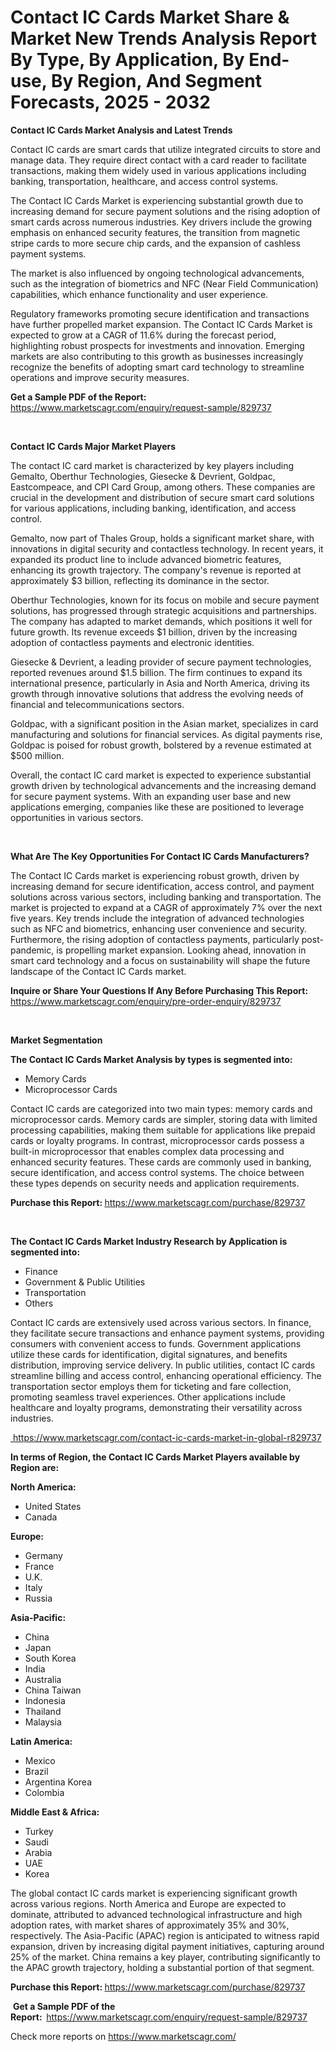 <p><h1>Contact IC Cards Market Share & Market New Trends Analysis Report By Type, By Application, By End-use, By Region, And Segment Forecasts, 2025 - 2032</h1></p><p><strong>Contact IC Cards Market Analysis and Latest Trends</strong></p>
<p><p>Contact IC cards are smart cards that utilize integrated circuits to store and manage data. They require direct contact with a card reader to facilitate transactions, making them widely used in various applications including banking, transportation, healthcare, and access control systems. </p><p>The Contact IC Cards Market is experiencing substantial growth due to increasing demand for secure payment solutions and the rising adoption of smart cards across numerous industries. Key drivers include the growing emphasis on enhanced security features, the transition from magnetic stripe cards to more secure chip cards, and the expansion of cashless payment systems. </p><p>The market is also influenced by ongoing technological advancements, such as the integration of biometrics and NFC (Near Field Communication) capabilities, which enhance functionality and user experience. </p><p>Regulatory frameworks promoting secure identification and transactions have further propelled market expansion. The Contact IC Cards Market is expected to grow at a CAGR of 11.6% during the forecast period, highlighting robust prospects for investments and innovation. Emerging markets are also contributing to this growth as businesses increasingly recognize the benefits of adopting smart card technology to streamline operations and improve security measures.</p></p>
<p><strong>Get a Sample PDF of the Report:&nbsp;</strong> <a href="https://www.marketscagr.com/enquiry/request-sample/829737?utm_campaign=3562&utm_medium=2&utm_source=Github&utm_content=ia&utm_term=25032025&utm_id=contact-ic-cards">https://www.marketscagr.com/enquiry/request-sample/829737</a></p>
<p>&nbsp;</p>
<p><strong>Contact IC Cards Major Market Players</strong></p>
<p><p>The contact IC card market is characterized by key players including Gemalto, Oberthur Technologies, Giesecke & Devrient, Goldpac, Eastcompeace, and CPI Card Group, among others. These companies are crucial in the development and distribution of secure smart card solutions for various applications, including banking, identification, and access control.</p><p>Gemalto, now part of Thales Group, holds a significant market share, with innovations in digital security and contactless technology. In recent years, it expanded its product line to include advanced biometric features, enhancing its growth trajectory. The company's revenue is reported at approximately $3 billion, reflecting its dominance in the sector.</p><p>Oberthur Technologies, known for its focus on mobile and secure payment solutions, has progressed through strategic acquisitions and partnerships. The company has adapted to market demands, which positions it well for future growth. Its revenue exceeds $1 billion, driven by the increasing adoption of contactless payments and electronic identities.</p><p>Giesecke & Devrient, a leading provider of secure payment technologies, reported revenues around $1.5 billion. The firm continues to expand its international presence, particularly in Asia and North America, driving its growth through innovative solutions that address the evolving needs of financial and telecommunications sectors.</p><p>Goldpac, with a significant position in the Asian market, specializes in card manufacturing and solutions for financial services. As digital payments rise, Goldpac is poised for robust growth, bolstered by a revenue estimated at $500 million.</p><p>Overall, the contact IC card market is expected to experience substantial growth driven by technological advancements and the increasing demand for secure payment systems. With an expanding user base and new applications emerging, companies like these are positioned to leverage opportunities in various sectors.</p></p>
<p>&nbsp;</p>
<p><strong>What Are The Key Opportunities For Contact IC Cards Manufacturers?</strong></p>
<p><p>The Contact IC Cards market is experiencing robust growth, driven by increasing demand for secure identification, access control, and payment solutions across various sectors, including banking and transportation. The market is projected to expand at a CAGR of approximately 7% over the next five years. Key trends include the integration of advanced technologies such as NFC and biometrics, enhancing user convenience and security. Furthermore, the rising adoption of contactless payments, particularly post-pandemic, is propelling market expansion. Looking ahead, innovation in smart card technology and a focus on sustainability will shape the future landscape of the Contact IC Cards market.</p></p>
<p><strong>Inquire or Share Your Questions If Any Before Purchasing This Report:</strong> <a href="https://www.marketscagr.com/enquiry/pre-order-enquiry/829737?utm_campaign=3562&utm_medium=2&utm_source=Github&utm_content=ia&utm_term=25032025&utm_id=contact-ic-cards">https://www.marketscagr.com/enquiry/pre-order-enquiry/829737</a></p>
<p>&nbsp;</p>
<p><strong>Market Segmentation</strong></p>
<p><strong>The Contact IC Cards Market Analysis by types is segmented into:</strong></p>
<p><ul><li>Memory Cards</li><li>Microprocessor Cards</li></ul></p>
<p><p>Contact IC cards are categorized into two main types: memory cards and microprocessor cards. Memory cards are simpler, storing data with limited processing capabilities, making them suitable for applications like prepaid cards or loyalty programs. In contrast, microprocessor cards possess a built-in microprocessor that enables complex data processing and enhanced security features. These cards are commonly used in banking, secure identification, and access control systems. The choice between these types depends on security needs and application requirements.</p></p>
<p><strong>Purchase this Report:&nbsp;</strong><a href="https://www.marketscagr.com/purchase/829737?utm_campaign=3562&utm_medium=2&utm_source=Github&utm_content=ia&utm_term=25032025&utm_id=contact-ic-cards">https://www.marketscagr.com/purchase/829737</a></p>
<p>&nbsp;</p>
<p><strong>The Contact IC Cards Market Industry Research by Application is segmented into:</strong></p>
<p><ul><li>Finance</li><li>Government & Public Utilities</li><li>Transportation</li><li>Others</li></ul></p>
<p><p>Contact IC cards are extensively used across various sectors. In finance, they facilitate secure transactions and enhance payment systems, providing consumers with convenient access to funds. Government applications utilize these cards for identification, digital signatures, and benefits distribution, improving service delivery. In public utilities, contact IC cards streamline billing and access control, enhancing operational efficiency. The transportation sector employs them for ticketing and fare collection, promoting seamless travel experiences. Other applications include healthcare and loyalty programs, demonstrating their versatility across industries.</p></p>
<p><a href="https://www.marketscagr.com/contact-ic-cards-market-in-global-r829737?utm_campaign=3562&utm_medium=2&utm_source=Github&utm_content=ia&utm_term=25032025&utm_id=contact-ic-cards">&nbsp;https://www.marketscagr.com/contact-ic-cards-market-in-global-r829737</a></p>
<p><strong>In terms of Region, the Contact IC Cards Market Players available by Region are:</strong></p>
<p>
    <p> <strong> North America: </strong>
        <ul>
            <li>United States</li>
            <li>Canada</li>
        </ul>
        </p> 
    <p> <strong> Europe: </strong>
        <ul>
            <li>Germany</li>
            <li>France</li>
            <li>U.K.</li>
            <li>Italy</li>
            <li>Russia</li>
        </ul>
        </p> 
    <p> <strong> Asia-Pacific: </strong>
        <ul>
            <li>China</li>
            <li>Japan</li>
            <li>South Korea</li>
            <li>India</li>
            <li>Australia</li>
            <li>China Taiwan</li>
            <li>Indonesia</li>
            <li>Thailand</li>
            <li>Malaysia</li>
        </ul>
        </p> 
    <p> <strong> Latin America: </strong>
        <ul>
            <li>Mexico</li>
            <li>Brazil</li>
            <li>Argentina Korea</li>
            <li>Colombia</li>
        </ul>
        </p> 
    <p> <strong> Middle East & Africa: </strong>
        <ul>
            <li>Turkey</li>
            <li>Saudi</li>
            <li>Arabia</li>
            <li>UAE</li>
            <li>Korea</li>
        </ul>
    </p>
    </p>
<p><p>The global contact IC cards market is experiencing significant growth across various regions. North America and Europe are expected to dominate, attributed to advanced technological infrastructure and high adoption rates, with market shares of approximately 35% and 30%, respectively. The Asia-Pacific (APAC) region is anticipated to witness rapid expansion, driven by increasing digital payment initiatives, capturing around 25% of the market. China remains a key player, contributing significantly to the APAC growth trajectory, holding a substantial portion of that segment.</p></p>
<p><strong>Purchase this Report: </strong><a href="https://www.marketscagr.com/purchase/829737?utm_campaign=3562&utm_medium=2&utm_source=Github&utm_content=ia&utm_term=25032025&utm_id=contact-ic-cards">https://www.marketscagr.com/purchase/829737</a></p>
<p>&nbsp;<strong>Get a Sample PDF of the Report:&nbsp;&nbsp;</strong><a href="https://www.marketscagr.com/enquiry/request-sample/829737?utm_campaign=3562&utm_medium=2&utm_source=Github&utm_content=ia&utm_term=25032025&utm_id=contact-ic-cards">https://www.marketscagr.com/enquiry/request-sample/829737</a></p>
<p><strong></strong></p>
<p>Check more reports on <a href="https://www.marketscagr.com/?utm_campaign=3562&utm_medium=2&utm_source=Github&utm_content=ia&utm_term=25032025&utm_id=contact-ic-cards">https://www.marketscagr.com/</a></p>
